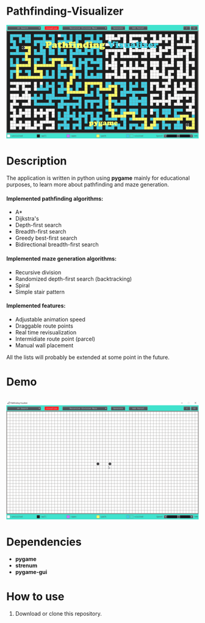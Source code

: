 # Pathfinding-Visualizer
![This is an image](/assets/imgs/github_page_image.png)
# Description
The application is written in python using **pygame** mainly for educational purposes, to learn more about pathfinding and maze generation.   

#### Implemented pathfinding algorithms:
- A*
- Dijkstra's
- Depth-first search
- Breadth-first search
- Greedy best-first search
- Bidirectional breadth-first search

#### Implemented maze generation algorithms:
- Recursive division
- Randomized depth-first search (backtracking)
- Spiral 
- Simple stair pattern

#### Implemented features:
- Adjustable animation speed
- Draggable route points
- Real time revisualization
- Intermidiate route point (parcel)
- Manual wall placement

All the lists will probably be extended at some point in the future.

# Demo
###### 
![This is a gif](/assets/gifs/astar_animation.gif)

# Dependencies
 - **pygame**
 - **strenum**
 - **pygame-gui**
# How to use
 1) Download or clone this repository.
 
 

